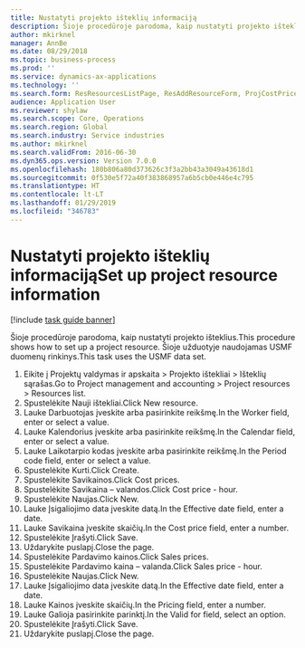 ```yaml
---
title: Nustatyti projekto išteklių informaciją
description: Šioje procedūroje parodoma, kaip nustatyti projekto išteklius.
author: mkirknel
manager: AnnBe
ms.date: 08/29/2018
ms.topic: business-process
ms.prod: ''
ms.service: dynamics-ax-applications
ms.technology: ''
ms.search.form: ResResourcesListPage, ResAddResourceForm, ProjCostPriceHour, ProjSalesPriceHour
audience: Application User
ms.reviewer: shylaw
ms.search.scope: Core, Operations
ms.search.region: Global
ms.search.industry: Service industries
ms.author: mkirknel
ms.search.validFrom: 2016-06-30
ms.dyn365.ops.version: Version 7.0.0
ms.openlocfilehash: 180b806a80d373626c3f3a2bb43a3049a43618d1
ms.sourcegitcommit: 0f530e5f72a40f383868957a6b5cb0e446e4c795
ms.translationtype: HT
ms.contentlocale: lt-LT
ms.lasthandoff: 01/29/2019
ms.locfileid: "346783"
---
```

# <a name="set-up-project-resource-information"></a><span data-ttu-id="6c7ff-103">Nustatyti projekto išteklių informaciją</span><span class="sxs-lookup"><span data-stu-id="6c7ff-103">Set up project resource information</span></span>

[!include [task guide banner](../../includes/task-guide-banner.md)]

<span data-ttu-id="6c7ff-104">Šioje procedūroje parodoma, kaip nustatyti projekto išteklius.</span><span class="sxs-lookup"><span data-stu-id="6c7ff-104">This procedure shows how to set up a project resource.</span></span> <span data-ttu-id="6c7ff-105">Šioje užduotyje naudojamas USMF duomenų rinkinys.</span><span class="sxs-lookup"><span data-stu-id="6c7ff-105">This task uses the USMF data set.</span></span>

1. <span data-ttu-id="6c7ff-106">Eikite į Projektų valdymas ir apskaita > Projekto ištekliai > Išteklių sąrašas.</span><span class="sxs-lookup"><span data-stu-id="6c7ff-106">Go to Project management and accounting > Project resources > Resources list.</span></span>
2. <span data-ttu-id="6c7ff-107">Spustelėkite Nauji ištekliai.</span><span class="sxs-lookup"><span data-stu-id="6c7ff-107">Click New resource.</span></span>
3. <span data-ttu-id="6c7ff-108">Lauke Darbuotojas įveskite arba pasirinkite reikšmę.</span><span class="sxs-lookup"><span data-stu-id="6c7ff-108">In the Worker field, enter or select a value.</span></span>
4. <span data-ttu-id="6c7ff-109">Lauke Kalendorius įveskite arba pasirinkite reikšmę.</span><span class="sxs-lookup"><span data-stu-id="6c7ff-109">In the Calendar field, enter or select a value.</span></span>
5. <span data-ttu-id="6c7ff-110">Lauke Laikotarpio kodas įveskite arba pasirinkite reikšmę.</span><span class="sxs-lookup"><span data-stu-id="6c7ff-110">In the Period code field, enter or select a value.</span></span>
6. <span data-ttu-id="6c7ff-111">Spustelėkite Kurti.</span><span class="sxs-lookup"><span data-stu-id="6c7ff-111">Click Create.</span></span>
7. <span data-ttu-id="6c7ff-112">Spustelėkite Savikainos.</span><span class="sxs-lookup"><span data-stu-id="6c7ff-112">Click Cost prices.</span></span>
8. <span data-ttu-id="6c7ff-113">Spustelėkite Savikaina – valandos.</span><span class="sxs-lookup"><span data-stu-id="6c7ff-113">Click Cost price - hour.</span></span>
9. <span data-ttu-id="6c7ff-114">Spustelėkite Naujas.</span><span class="sxs-lookup"><span data-stu-id="6c7ff-114">Click New.</span></span>
10. <span data-ttu-id="6c7ff-115">Lauke Įsigaliojimo data įveskite datą.</span><span class="sxs-lookup"><span data-stu-id="6c7ff-115">In the Effective date field, enter a date.</span></span>
11. <span data-ttu-id="6c7ff-116">Lauke Savikaina įveskite skaičių.</span><span class="sxs-lookup"><span data-stu-id="6c7ff-116">In the Cost price field, enter a number.</span></span>
12. <span data-ttu-id="6c7ff-117">Spustelėkite Įrašyti.</span><span class="sxs-lookup"><span data-stu-id="6c7ff-117">Click Save.</span></span>
13. <span data-ttu-id="6c7ff-118">Uždarykite puslapį.</span><span class="sxs-lookup"><span data-stu-id="6c7ff-118">Close the page.</span></span>
14. <span data-ttu-id="6c7ff-119">Spustelėkite Pardavimo kainos.</span><span class="sxs-lookup"><span data-stu-id="6c7ff-119">Click Sales prices.</span></span>
15. <span data-ttu-id="6c7ff-120">Spustelėkite Pardavimo kaina – valanda.</span><span class="sxs-lookup"><span data-stu-id="6c7ff-120">Click Sales price - hour.</span></span>
16. <span data-ttu-id="6c7ff-121">Spustelėkite Naujas.</span><span class="sxs-lookup"><span data-stu-id="6c7ff-121">Click New.</span></span>
17. <span data-ttu-id="6c7ff-122">Lauke Įsigaliojimo data įveskite datą.</span><span class="sxs-lookup"><span data-stu-id="6c7ff-122">In the Effective date field, enter a date.</span></span>
18. <span data-ttu-id="6c7ff-123">Lauke Kainos įveskite skaičių.</span><span class="sxs-lookup"><span data-stu-id="6c7ff-123">In the Pricing field, enter a number.</span></span>
19. <span data-ttu-id="6c7ff-124">Lauke Galioja pasirinkite parinktį.</span><span class="sxs-lookup"><span data-stu-id="6c7ff-124">In the Valid for field, select an option.</span></span>
20. <span data-ttu-id="6c7ff-125">Spustelėkite Įrašyti.</span><span class="sxs-lookup"><span data-stu-id="6c7ff-125">Click Save.</span></span>
21. <span data-ttu-id="6c7ff-126">Uždarykite puslapį.</span><span class="sxs-lookup"><span data-stu-id="6c7ff-126">Close the page.</span></span>

